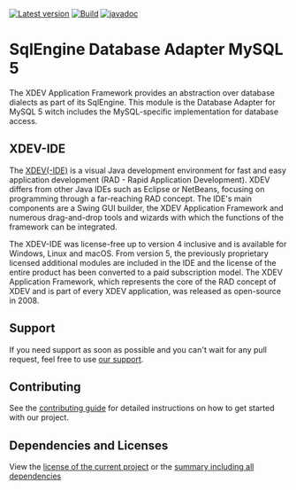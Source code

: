 [![Latest version](https://img.shields.io/maven-central/v/com.xdev-software/xapi-db-mysql-5)](https://mvnrepository.com/artifact/com.xdev-software/xapi-db-mysql-5)
[![Build](https://img.shields.io/github/actions/workflow/status/xdev-software/xapi-db-mysql-5/checkBuild.yml?branch=develop)](https://github.com/xdev-software/xapi-db-mysql-5/actions/workflows/checkBuild.yml?query=branch%3Adevelop)
[![javadoc](https://javadoc.io/badge2/com.xdev-software/xapi-db-mysql-5/javadoc.svg)](https://javadoc.io/doc/com.xdev-software/xapi-db-mysql-5) 
# SqlEngine Database Adapter MySQL 5

The XDEV Application Framework provides an abstraction over database dialects as part of its SqlEngine. This module is the Database Adapter for MySQL 5 witch includes the MySQL-specific implementation for database access.

## XDEV-IDE
The [XDEV(-IDE)](https://xdev.software/en/products/swing-builder) is a visual Java development environment for fast and easy application development (RAD - Rapid Application Development). XDEV differs from other Java IDEs such as Eclipse or NetBeans, focusing on programming through a far-reaching RAD concept. The IDE's main components are a Swing GUI builder, the XDEV Application Framework and numerous drag-and-drop tools and wizards with which the functions of the framework can be integrated.

The XDEV-IDE was license-free up to version 4 inclusive and is available for Windows, Linux and macOS. From version 5, the previously proprietary licensed additional modules are included in the IDE and the license of the entire product has been converted to a paid subscription model. The XDEV Application Framework, which represents the core of the RAD concept of XDEV and is part of every XDEV application, was released as open-source in 2008.

## Support
If you need support as soon as possible and you can't wait for any pull request, feel free to use [our support](https://xdev.software/en/services/support).

## Contributing
See the [contributing guide](./CONTRIBUTING.md) for detailed instructions on how to get started with our project.

## Dependencies and Licenses
View the [license of the current project](LICENSE) or the [summary including all dependencies](https://xdev-software.github.io/xapi-db-mysql-5/dependencies/)
